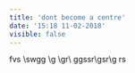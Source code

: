 ```yaml
---
title: 'dont become a centre'
date: '15:18 11-02-2018'
visible: false
---
```


fvs \swgg \g \gr\  ggssr\gsr\g rs


[](j[j#)